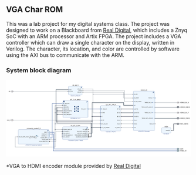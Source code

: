 ## VGA Char ROM

This was a lab project for my digital systems class. The project was designed to work on a Blackboard from [Real Digital](https://www.realdigital.org/), which includes a Znyq SoC with an ARM processor and Artix FPGA. The project includes a VGA controller which can draw a single character on the display, written in Verilog. The character, its location, and color are controlled by software using the AXI bus to communicate with the ARM.


### System block diagram

![System Block Diagram](system_bd.png)


*VGA to HDMI encoder module provided by [Real Digital](https://www.realdigital.org/doc/715356000ec89fbfd26a44cd2444659b)
